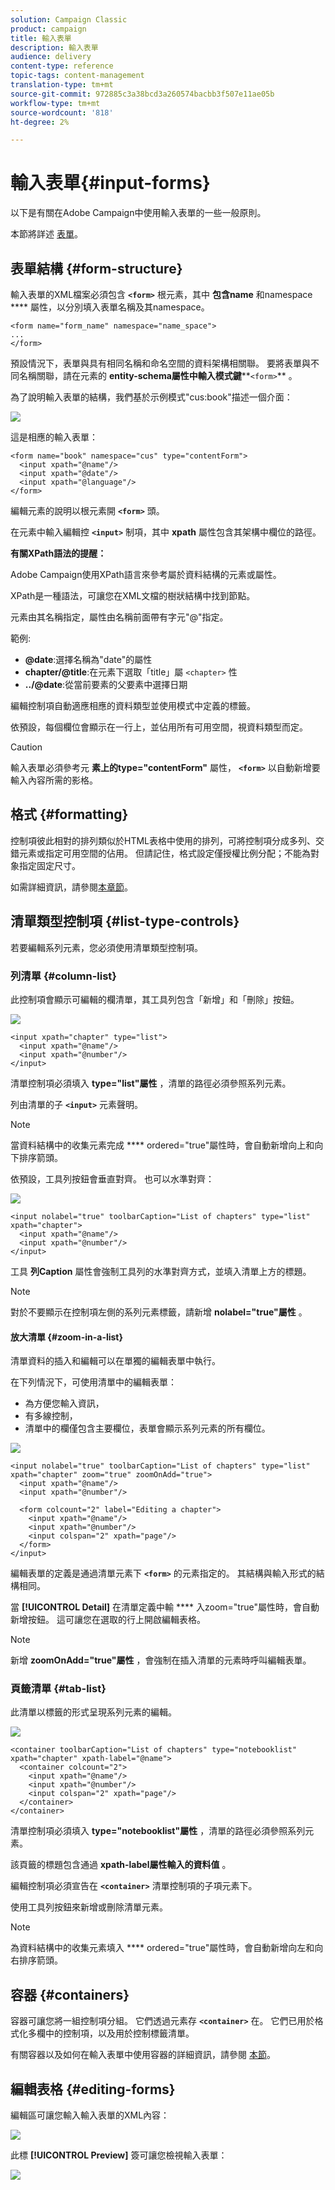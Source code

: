 ```yaml
---
solution: Campaign Classic
product: campaign
title: 輸入表單
description: 輸入表單
audience: delivery
content-type: reference
topic-tags: content-management
translation-type: tm+mt
source-git-commit: 972885c3a38bcd3a260574bacbb3f507e11ae05b
workflow-type: tm+mt
source-wordcount: '818'
ht-degree: 2%

---
```



# 輸入表單{#input-forms}

以下是有關在Adobe Campaign中使用輸入表單的一些一般原則。

本節將詳述 [表單](../../configuration/using/identifying-a-form.md)。

## 表單結構 {#form-structure}

輸入表單的XML檔案必須包含 **`<form>`** 根元素，其中 **包含name** 和namespace **** 屬性，以分別填入表單名稱及其namespace。

```
<form name="form_name" namespace="name_space">
...
</form>
```

預設情況下，表單與具有相同名稱和命名空間的資料架構相關聯。 要將表單與不同名稱關聯，請在元素的 **entity-schema屬性中輸入模式鍵****`<form>`** 。

為了說明輸入表單的結構，我們基於示例模式&quot;cus:book&quot;描述一個介面：

![](assets/d_ncs_content_form1.png)

這是相應的輸入表單：

```
<form name="book" namespace="cus" type="contentForm">
  <input xpath="@name"/>
  <input xpath="@date"/>
  <input xpath="@language"/>
</form>
```

編輯元素的說明以根元素開 **`<form>`** 頭。

在元素中輸入編輯控 **`<input>`** 制項，其中 **xpath** 屬性包含其架構中欄位的路徑。

**有關XPath語法的提醒：**

Adobe Campaign使用XPath語言來參考屬於資料結構的元素或屬性。

XPath是一種語法，可讓您在XML文檔的樹狀結構中找到節點。

元素由其名稱指定，屬性由名稱前面帶有字元&quot;@&quot;指定。

範例:

* **@date**:選擇名稱為&quot;date&quot;的屬性
* **chapter/@title**:在元素下選取「title」屬 `<chapter>` 性
* **../@date**:從當前要素的父要素中選擇日期

編輯控制項自動適應相應的資料類型並使用模式中定義的標籤。

依預設，每個欄位會顯示在一行上，並佔用所有可用空間，視資料類型而定。

>[!CAUTION]
>
>輸入表單必須參考元 **素上的type=&quot;contentForm&quot;** 屬性， **`<form>`** 以自動新增要輸入內容所需的影格。

## 格式 {#formatting}

控制項彼此相對的排列類似於HTML表格中使用的排列，可將控制項分成多列、交錯元素或指定可用空間的佔用。 但請記住，格式設定僅授權比例分配；不能為對象指定固定尺寸。

如需詳細資訊，請參閱[本章節](../../configuration/using/form-structure.md#formatting)。

## 清單類型控制項 {#list-type-controls}

若要編輯系列元素，您必須使用清單類型控制項。

### 列清單 {#column-list}

此控制項會顯示可編輯的欄清單，其工具列包含「新增」和「刪除」按鈕。

![](assets/d_ncs_content_form4.png)

```
<input xpath="chapter" type="list">
  <input xpath="@name"/>
  <input xpath="@number"/>
</input>
```

清單控制項必須填入 **type=&quot;list&quot;屬性** ，清單的路徑必須參照系列元素。

列由清單的子 **`<input>`** 元素聲明。

>[!NOTE]
>
>當資料結構中的收集元素完成 **** ordered=&quot;true&quot;屬性時，會自動新增向上和向下排序箭頭。

依預設，工具列按鈕會垂直對齊。 也可以水準對齊：

![](assets/d_ncs_content_form5.png)

```
<input nolabel="true" toolbarCaption="List of chapters" type="list" xpath="chapter">
  <input xpath="@name"/>
  <input xpath="@number"/>
</input>
```

工具 **列Caption** 屬性會強制工具列的水準對齊方式，並填入清單上方的標題。

>[!NOTE]
>
>對於不要顯示在控制項左側的系列元素標籤，請新增 **nolabel=&quot;true&quot;屬性** 。

#### 放大清單 {#zoom-in-a-list}

清單資料的插入和編輯可以在單獨的編輯表單中執行。

在下列情況下，可使用清單中的編輯表單：

* 為方便您輸入資訊，
* 有多線控制，
* 清單中的欄僅包含主要欄位，表單會顯示系列元素的所有欄位。

![](assets/d_ncs_content_form7.png)

```
<input nolabel="true" toolbarCaption="List of chapters" type="list" xpath="chapter" zoom="true" zoomOnAdd="true">
  <input xpath="@name"/>
  <input xpath="@number"/>

  <form colcount="2" label="Editing a chapter">
    <input xpath="@name"/>
    <input xpath="@number"/>
    <input colspan="2" xpath="page"/>
  </form>
</input>
```

編輯表單的定義是通過清單元素下 **`<form>`** 的元素指定的。 其結構與輸入形式的結構相同。

當 **[!UICONTROL Detail]** 在清單定義中輸 **** 入zoom=&quot;true&quot;屬性時，會自動新增按鈕。 這可讓您在選取的行上開啟編輯表格。

>[!NOTE]
>
>新增 **zoomOnAdd=&quot;true&quot;屬性** ，會強制在插入清單的元素時呼叫編輯表單。

### 頁籤清單 {#tab-list}

此清單以標籤的形式呈現系列元素的編輯。

![](assets/d_ncs_content_form6.png)

```
<container toolbarCaption="List of chapters" type="notebooklist" xpath="chapter" xpath-label="@name">
  <container colcount="2">
    <input xpath="@name"/>
    <input xpath="@number"/>
    <input colspan="2" xpath="page"/>
  </container>
</container>
```

清單控制項必須填入 **type=&quot;notebooklist&quot;屬性** ，清單的路徑必須參照系列元素。

該頁籤的標題包含通過 **xpath-label屬性輸入的資料值** 。

編輯控制項必須宣告在 **`<container>`** 清單控制項的子項元素下。

使用工具列按鈕來新增或刪除清單元素。

>[!NOTE]
>
>為資料結構中的收集元素填入 **** ordered=&quot;true&quot;屬性時，會自動新增向左和向右排序箭頭。

## 容器 {#containers}

容器可讓您將一組控制項分組。 它們透過元素存 **`<container>`** 在。 它們已用於格式化多欄中的控制項，以及用於控制標籤清單。

有關容器以及如何在輸入表單中使用容器的詳細資訊，請參閱 [本節](../../configuration/using/form-structure.md#containers)。

## 編輯表格 {#editing-forms}

編輯區可讓您輸入輸入表單的XML內容：

![](assets/d_ncs_content_form12.png)

此標 **[!UICONTROL Preview]** 簽可讓您檢視輸入表單：

![](assets/d_ncs_content_form13.png)
